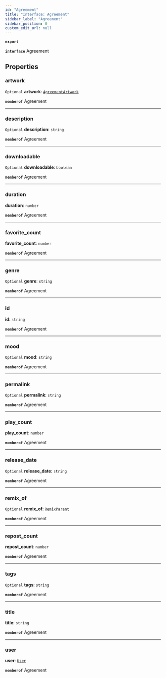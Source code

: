 ```yaml
---
id: "Agreement"
title: "Interface: Agreement"
sidebar_label: "Agreement"
sidebar_position: 0
custom_edit_url: null
---
```


**`export`**

**`interface`** Agreement

## Properties

### artwork

 `Optional` **artwork**: [`AgreementArtwork`](AgreementArtwork.md)

**`memberof`** Agreement

___

### description

 `Optional` **description**: `string`

**`memberof`** Agreement

___

### downloadable

 `Optional` **downloadable**: `boolean`

**`memberof`** Agreement

___

### duration

 **duration**: `number`

**`memberof`** Agreement

___

### favorite\_count

 **favorite\_count**: `number`

**`memberof`** Agreement

___

### genre

 `Optional` **genre**: `string`

**`memberof`** Agreement

___

### id

 **id**: `string`

**`memberof`** Agreement

___

### mood

 `Optional` **mood**: `string`

**`memberof`** Agreement

___

### permalink

 `Optional` **permalink**: `string`

**`memberof`** Agreement

___

### play\_count

 **play\_count**: `number`

**`memberof`** Agreement

___

### release\_date

 `Optional` **release\_date**: `string`

**`memberof`** Agreement

___

### remix\_of

 `Optional` **remix\_of**: [`RemixParent`](RemixParent.md)

**`memberof`** Agreement

___

### repost\_count

 **repost\_count**: `number`

**`memberof`** Agreement

___

### tags

 `Optional` **tags**: `string`

**`memberof`** Agreement

___

### title

 **title**: `string`

**`memberof`** Agreement

___

### user

 **user**: [`User`](User.md)

**`memberof`** Agreement
